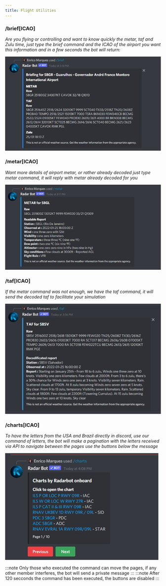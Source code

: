 ```yaml
---
title: Flight Utilities
---
```

### /brief[ICAO]

*Are you flying or controlling and want to know quickly the metar, taf and Zulu time, just type the brief command and the ICAO of the airport you want this information and in a few seconds the bot will return:*

![Brief](../../../assets/docs/english/flight-utilities/brief.png)


### /metar[ICAO]

*Want more details of airport metar, or rather already decoded just type metar command, it will reply with metar already decoded for you*


![Metar](../../../assets/docs/english/flight-utilities/metar.png)

### /taf[ICAO]

*If the metar command was not enough, we have the taf command, it will send the decoded taf to facilitate your simulation*

![Taf](../../../assets/docs/english/flight-utilities/taf.png)



### /charts[ICAO]


*To have the letters from the USA and Brazil directly in discord, use our command of letters, the bot will make a pagination with the letters received via API to navigate between the pages use the buttons below the message*

![Charts](../../../assets/docs/english/flight-utilities/charts.png)


:::note
 Only those who executed the command can move the pages, if any other member interferes, the bot will send a private message
:::
:::note
After 120 secconds the command has been executed, the buttons are disabled
:::